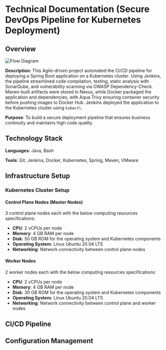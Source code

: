 # Technical Documentation (Secure DevOps Pipeline for Kubernetes Deployment)

## Overview

![Flow Diagram](https://res.cloudinary.com/dnw22sl1p/image/upload/v1731708239/Distributed%20Search%20Engine/secureDevOpsPipe_asg9gk.png)

**Description**: This Agile-driven project automated the CI/CD pipeline for deploying a Spring Boot application on a Kubernetes cluster. Using Jenkins, the pipeline streamlined code compilation, testing, static analysis with SonarQube, and vulnerability scanning via OWASP Dependency-Check. Maven-built artifacts were stored in Nexus, while Docker packaged the application and dependencies, with Aqua Trivy ensuring container security before pushing images to Docker Hub. Jenkins deployed the application to the Kubernetes cluster using `kubectl`.

**Purpose**: To build a secure deployment pipeline that ensures business continuity and maintains high code quality.

## Technology Stack
**Languages**: Java, Bash

**Tools**: Git, Jenkins, Docker, Kubernetes, Spring, Maven, VMware
## Infrastructure Setup
### Kubernetes Cluster Setup
#### Control Plane Nodes (Master Nodes)
3 control plane nodes each with the below computing resources specifications:
- **CPU**: 2 vCPUs per node
- **Memory**: 4 GB RAM per node
- **Disk**: 50 GB ROM for the operating system and Kubernetes components
- **Operating System**: Linux Ubuntu 20.04 LTS
- **Networking**: Network connectivity between control plane nodes

#### Worker Nodes
2 worker nodes each with the below computing resources specifications:
- **CPU**: 2 vCPUs per node
- **Memory**: 4 GB RAM per node
- **Disk**: 30 GB ROM for the operating system and Kubernetes components
- **Operating System**: Linux Ubuntu 20.04 LTS
- **Networking**: Network connectivity between control plane and worker nodes
## CI/CD Pipeline
## Configuration Management
